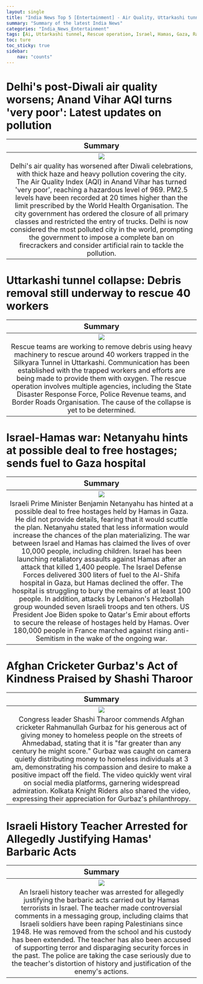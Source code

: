 ```yaml
---
layout: single
title: "India News Top 5 [Entertainment] - Air Quality, Uttarkashi tunnel collapse"
summary: "Summary of the latest India News"
categories: "India_News_Entertainment"
tags: [Ai, Uttarkashi tunnel, Rescue operation, Israel, Hamas, Gaza, Rahmanullah Gurbaz,  Ahmedabad]
toc: ture
toc_sticky: true
sidebar:
    nav: "counts"
---
```


<style>
table th:first-of-type {
    width: 100%;
    font-size: 20px;
}
table td:nth-of-type(1) {
    width: 100%;
    font-size: 18px;
}
</style>

# Delhi's post-Diwali air quality worsens; Anand Vihar AQI turns 'very poor': Latest updates on pollution

Summary | 
:---:|
![](https://cdn.pixabay.com/photo/2016/11/02/09/53/los-angeles-1790986_1280.jpg) |
Delhi's air quality has worsened after Diwali celebrations, with thick haze and heavy pollution covering the city. The Air Quality Index (AQI) in Anand Vihar has turned 'very poor', reaching a hazardous level of 969. PM2.5 levels have been recorded at 20 times higher than the limit prescribed by the World Health Organisation. The city government has ordered the closure of all primary classes and restricted the entry of trucks. Delhi is now considered the most polluted city in the world, prompting the government to impose a complete ban on firecrackers and consider artificial rain to tackle the pollution. |

# Uttarkashi tunnel collapse: Debris removal still underway to rescue 40 workers

Summary | 
:---:|
![](https://cdn.pixabay.com/photo/2017/05/15/22/10/tunnel-2316267_1280.jpg) |
Rescue teams are working to remove debris using heavy machinery to rescue around 40 workers trapped in the Silkyara Tunnel in Uttarkashi. Communication has been established with the trapped workers and efforts are being made to provide them with oxygen. The rescue operation involves multiple agencies, including the State Disaster Response Force, Police Revenue teams, and Border Roads Organisation. The cause of the collapse is yet to be determined. |

# Israel-Hamas war: Netanyahu hints at possible deal to free hostages; sends fuel to Gaza hospital

Summary | 
:---:|
![](https://cdn.pixabay.com/photo/2012/02/29/15/49/chains-19176_1280.jpg) |
Israeli Prime Minister Benjamin Netanyahu has hinted at a possible deal to free hostages held by Hamas in Gaza. He did not provide details, fearing that it would scuttle the plan. Netanyahu stated that less information would increase the chances of the plan materializing. The war between Israel and Hamas has claimed the lives of over 10,000 people, including children. Israel has been launching retaliatory assaults against Hamas after an attack that killed 1,400 people. The Israel Defense Forces delivered 300 liters of fuel to the Al-Shifa hospital in Gaza, but Hamas declined the offer. The hospital is struggling to bury the remains of at least 100 people. In addition, attacks by Lebanon's Hezbollah group wounded seven Israeli troops and ten others. US President Joe Biden spoke to Qatar's Emir about efforts to secure the release of hostages held by Hamas. Over 180,000 people in France marched against rising anti-Semitism in the wake of the ongoing war. |

# Afghan Cricketer Gurbaz's Act of Kindness Praised by Shashi Tharoor

Summary | 
:---:|
![](https://cdn.pixabay.com/photo/2017/06/30/19/16/gst-2459328_1280.jpg) |
Congress leader Shashi Tharoor commends Afghan cricketer Rahmanullah Gurbaz for his generous act of giving money to homeless people on the streets of Ahmedabad, stating that it is "far greater than any century he might score." Gurbaz was caught on camera quietly distributing money to homeless individuals at 3 am, demonstrating his compassion and desire to make a positive impact off the field. The video quickly went viral on social media platforms, garnering widespread admiration. Kolkata Knight Riders also shared the video, expressing their appreciation for Gurbaz's philanthropy. |

# Israeli History Teacher Arrested for Allegedly Justifying Hamas' Barbaric Acts

Summary | 
:---:|
![](https://cdn.pixabay.com/photo/2016/12/16/11/44/war-1911176_1280.jpg) |
An Israeli history teacher was arrested for allegedly justifying the barbaric acts carried out by Hamas terrorists in Israel. The teacher made controversial comments in a messaging group, including claims that Israeli soldiers have been raping Palestinians since 1948. He was removed from the school and his custody has been extended. The teacher has also been accused of supporting terror and disparaging security forces in the past. The police are taking the case seriously due to the teacher's distortion of history and justification of the enemy's actions. |